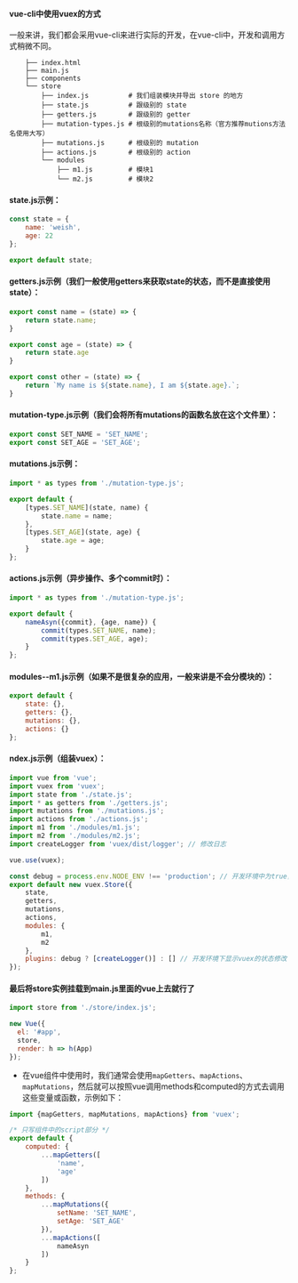 #### vue-cli中使用vuex的方式
一般来讲，我们都会采用vue-cli来进行实际的开发，在vue-cli中，开发和调用方式稍微不同。

        ├── index.html
        ├── main.js
        ├── components
        └── store
            ├── index.js          # 我们组装模块并导出 store 的地方
            ├── state.js          # 跟级别的 state
            ├── getters.js        # 跟级别的 getter
            ├── mutation-types.js # 根级别的mutations名称（官方推荐mutions方法名使用大写）
            ├── mutations.js      # 根级别的 mutation
            ├── actions.js        # 根级别的 action
            └── modules
                ├── m1.js         # 模块1
                └── m2.js         # 模块2

#### state.js示例：
```javascript
const state = {
    name: 'weish',
    age: 22
};

export default state;
```

#### getters.js示例（我们一般使用getters来获取state的状态，而不是直接使用state）：
```javascript
export const name = (state) => {
    return state.name;
}

export const age = (state) => {
    return state.age
}

export const other = (state) => {
    return `My name is ${state.name}, I am ${state.age}.`;
}
```

#### mutation-type.js示例（我们会将所有mutations的函数名放在这个文件里）：
```javascript
export const SET_NAME = 'SET_NAME';
export const SET_AGE = 'SET_AGE';
```

#### mutations.js示例：
```javascript
import * as types from './mutation-type.js';

export default {
    [types.SET_NAME](state, name) {
        state.name = name;
    },
    [types.SET_AGE](state, age) {
        state.age = age;
    }
};
```

#### actions.js示例（异步操作、多个commit时）：
```javascript
import * as types from './mutation-type.js';

export default {
    nameAsyn({commit}, {age, name}) {
        commit(types.SET_NAME, name);
        commit(types.SET_AGE, age);
    }
};
```

#### modules--m1.js示例（如果不是很复杂的应用，一般来讲是不会分模块的）：
```javascript
export default {
    state: {},
    getters: {},
    mutations: {},
    actions: {}
};
```

#### ndex.js示例（组装vuex）：
```javascript
import vue from 'vue';
import vuex from 'vuex';
import state from './state.js';
import * as getters from './getters.js';
import mutations from './mutations.js';
import actions from './actions.js';
import m1 from './modules/m1.js';
import m2 from './modules/m2.js';
import createLogger from 'vuex/dist/logger'; // 修改日志

vue.use(vuex);

const debug = process.env.NODE_ENV !== 'production'; // 开发环境中为true，否则为false
export default new vuex.Store({
    state,
    getters,
    mutations,
    actions,
    modules: {
        m1,
        m2
    },
    plugins: debug ? [createLogger()] : [] // 开发环境下显示vuex的状态修改
});
```

#### 最后将store实例挂载到main.js里面的vue上去就行了
```javascript
import store from './store/index.js';

new Vue({
  el: '#app',
  store,
  render: h => h(App)
});
```

* 在vue组件中使用时，我们通常会使用`mapGetters`、`mapActions`、`mapMutations`，然后就可以按照vue调用methods和computed的方式去调用这些变量或函数，示例如下：
```javascript
import {mapGetters, mapMutations, mapActions} from 'vuex';

/* 只写组件中的script部分 */
export default {
    computed: {
        ...mapGetters([
            'name',
            'age'
        ])
    },
    methods: {
        ...mapMutations({
            setName: 'SET_NAME',
            setAge: 'SET_AGE'
        }),
        ...mapActions([
            nameAsyn
        ])
    }
};
```